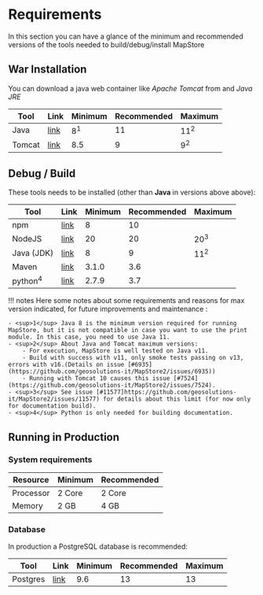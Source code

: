 # Requirements

In this section you can have a glance of the minimum and recommended versions of the tools needed to build/debug/install MapStore

## War Installation

You can download a java web container like *Apache Tomcat* from and *Java JRE*

| Tool   | Link                                               | Minimum | Recommended | Maximum       |
|--------|----------------------------------------------------|---------|-------------|---------------|
| Java   | [link](https://www.java.com/it/download/)          | 8<sup>1</sup>       | 11           | 11<sup>2</sup>           |
| Tomcat | [link](https://tomcat.apache.org/download-80.cgi)  | 8.5     | 9           | 9<sup>2</sup>            |

## Debug / Build

These tools needs to be installed (other than **Java** in versions above above):

| Tool                  | Link                                                       | Minimum | Recommended | Maximum             |
|-----------------------|------------------------------------------------------------|---------|-------------|---------------------|
| npm                   | [link](https://www.npmjs.com/get-npm)                      | 8  | 10      |                     |
| NodeJS                | [link](https://nodejs.org/en/)                             | 20  | 20          |  20<sup>3</sup>                   |
| Java (JDK)            | [link](https://www.java.com/en/download/help/develop.html) | 8       | 9           | 11<sup>2</sup>      |
| Maven                 | [link](https://maven.apache.org/download.cgi)              | 3.1.0   | 3.6         |                     |
| python<sup>4</sup>    | [link](https://www.python.org/downloads/)                  | 2.7.9   | 3.7         |                     |

!!! notes
    Here some notes about some requirements and reasons for max version indicated, for future improvements and maintenance :

    - <sup>1</sup> Java 8 is the minimum version required for running MapStore, but it is not compatible in case you want to use the print module. In this case, you need to use Java 11.
    - <sup>2</sup> About Java and Tomcat maximum versions:
        - For execution, MapStore is well tested on Java v11.
        - Build with success with v11, only smoke tests passing on v13, errors with v16.(Details on issue [#6935](https://github.com/geosolutions-it/MapStore2/issues/6935))
        - Running with Tomcat 10 causes this issue [#7524](https://github.com/geosolutions-it/MapStore2/issues/7524).
    - <sup>3</sup> See issue [#11577]https://github.com/geosolutions-it/MapStore2/issues/11577) for details about this limit (for now only for documentation build). 
    - <sup>4</sup> Python is only needed for building documentation.

## Running in Production

### System requirements

| Resource  | Minimum | Recommended |
|-----------|---------|-------------|
| Processor | 2 Core  | 2 Core      |
| Memory    | 2 GB    | 4 GB        |

### Database

In production a PostgreSQL database is recommended:

| Tool     | Link                                               | Minimum | Recommended | Maximum    |
|----------|----------------------------------------------------|---------|-------------|------------|
| Postgres | [link](https://www.postgresql.org/)                | 9.6     | 13          | 13         |
